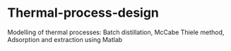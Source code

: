 # Thermal-process-design
Modelling of thermal processes: Batch distillation, McCabe Thiele method, Adsorption and extraction using Matlab

